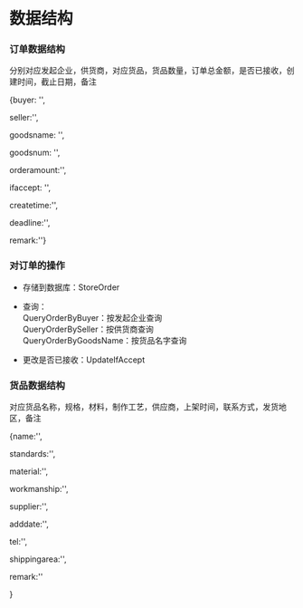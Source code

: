 # 数据结构

### 订单数据结构

分别对应发起企业，供货商，对应货品，货品数量，订单总金额，是否已接收，创建时间，截止日期，备注

{buyer: '',

seller:'',

goodsname: '',

goodsnum: '',

orderamount:'',

ifaccept: '',

createtime:'',

deadline:'',

remark:''}

### 对订单的操作
  * 存储到数据库：StoreOrder
  
  * 查询：<br>
    QueryOrderByBuyer：按发起企业查询<br>
    QueryOrderBySeller：按供货商查询<br>
    QueryOrderByGoodsName：按货品名字查询<br>
    
  * 更改是否已接收：UpdateIfAccept


### 货品数据结构

对应货品名称，规格，材料，制作工艺，供应商，上架时间，联系方式，发货地区，备注

{name:'',

standards:'',

material:'',

workmanship:'',

supplier:'',

adddate:'',

tel:'',

shippingarea:'',

remark:''

}
